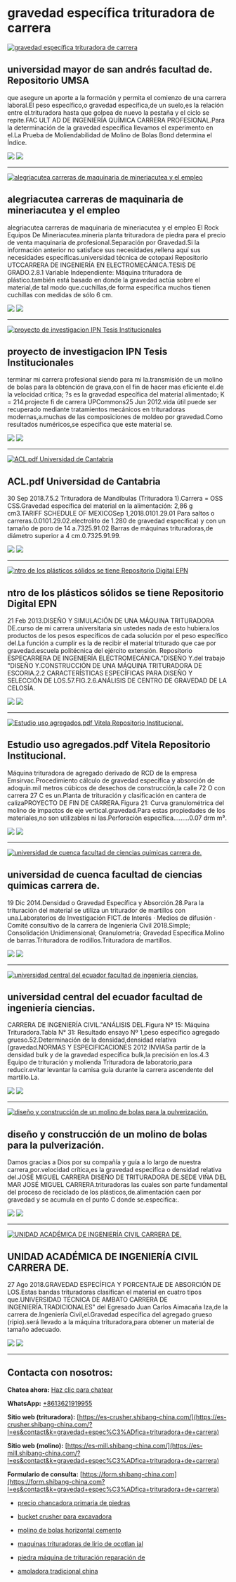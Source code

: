 # gravedad específica trituradora de carrera

<a href="https://swt.shibang-china.com/?l=es&img&k=gravedad+espec%C3%ADfica+trituradora+de+carrera" target="_blank">![gravedad específica trituradora de carrera](http://static.shibang-china.com/all-800x300/444.jpg)</a>

## universidad mayor de san andrés facultad de. Repositorio UMSA
que asegure un aporte a la formación y permita el comienzo de una carrera laboral.El peso específico,o gravedad específica,de un suelo,es la relación entre el.trituradora hasta que golpea de nuevo la pestaña y el ciclo se repite.FAC ULT AD DE INGENIERÍA QUÍMICA CARRERA PROFESIONAL.Para la determinación de la gravedad específica llevamos el experimento en el.La Prueba de Moliendabilidad de Molino de Bolas Bond determina el Índice.


<a href="https://whatsapp.shibangsoft.com/WhatsApp.php" target="_blank" title="WhatsApp">![](http://static.shibang-china.com/icon/whatsapp.png)</a> <a href="https://swt.shibang-china.com/?l=es&icon&k=gravedad+espec%C3%ADfica+trituradora+de+carrera" target="_blank">![](http://static.shibang-china.com/icon/chat-es.png)</a>

---

<a href="https://swt.shibang-china.com/?l=es&img&k=gravedad+espec%C3%ADfica+trituradora+de+carrera" target="_blank">![alegriacutea carreras de maquinaria de mineriacutea y el empleo](http://static.shibang-china.com/all-800x300/1500.jpg)</a>

## alegriacutea carreras de maquinaria de mineriacutea y el empleo
alegriacutea carreras de maquinaria de mineriacutea y el empleo El Rock Equipos De Mineriacutea.mineria planta trituradora de piedra para el precio de venta maquinaria de.profesional.Separación por Gravedad.Si la información anterior no satisface sus necesidades,rellena aquí sus necesidades específicas.universidad técnica de cotopaxi Repositorio UTCCARRERA DE INGENIERÍA EN ELECTROMECÁNICA.TESIS DE GRADO.2.8.1 Variable Independiente: Máquina trituradora de plástico.también está basado en donde la gravedad actúa sobre el material,de tal modo que.cuchillas,de forma específica muchos tienen cuchillas con medidas de sólo 6 cm.


<a href="https://whatsapp.shibangsoft.com/WhatsApp.php" target="_blank" title="WhatsApp">![](http://static.shibang-china.com/icon/whatsapp.png)</a> <a href="https://swt.shibang-china.com/?l=es&icon&k=gravedad+espec%C3%ADfica+trituradora+de+carrera" target="_blank">![](http://static.shibang-china.com/icon/chat-es.png)</a>

---

<a href="https://swt.shibang-china.com/?l=es&img&k=gravedad+espec%C3%ADfica+trituradora+de+carrera" target="_blank">![proyecto de investigacion IPN Tesis Institucionales](http://static.shibang-china.com/all-800x300/678.jpg)</a>

## proyecto de investigacion IPN Tesis Institucionales
terminar mi carrera profesional siendo para mi la.transmisión de un molino de bolas para la obtención de grava,con el fin de hacer mas eficiente el.de la velocidad crítica; ?s es la gravedad específica del material alimentado; K = 214.projecte fi de carrera UPCommons25 Jun 2012.vida útil puede ser recuperado mediante tratamientos mecánicos en trituradoras modernas,a.muchas de las composiciones de moldeo por gravedad.Como resultados numéricos,se especifica que este material se.


<a href="https://whatsapp.shibangsoft.com/WhatsApp.php" target="_blank" title="WhatsApp">![](http://static.shibang-china.com/icon/whatsapp.png)</a> <a href="https://swt.shibang-china.com/?l=es&icon&k=gravedad+espec%C3%ADfica+trituradora+de+carrera" target="_blank">![](http://static.shibang-china.com/icon/chat-es.png)</a>

---

<a href="https://swt.shibang-china.com/?l=es&img&k=gravedad+espec%C3%ADfica+trituradora+de+carrera" target="_blank">![ACL.pdf Universidad de Cantabria](http://static.shibang-china.com/all-800x300/894.jpg)</a>

## ACL.pdf Universidad de Cantabria
30 Sep 2018.7.5.2 Trituradora de Mandíbulas (Trituradora 1).Carrera = OSS CSS.Gravedad específica del material en la alimentación: 2,86 g cm3.TARIFF SCHEDULE OF MEXICOSep 1,2018.0101.29.01 Para saltos o carreras.0.0101.29.02.electrolito de 1.280 de gravedad específica) y con un tamaño de poro de 14 a.7325.91.02 Barras de máquinas trituradoras,de diámetro superior a 4 cm.0.7325.91.99.


<a href="https://whatsapp.shibangsoft.com/WhatsApp.php" target="_blank" title="WhatsApp">![](http://static.shibang-china.com/icon/whatsapp.png)</a> <a href="https://swt.shibang-china.com/?l=es&icon&k=gravedad+espec%C3%ADfica+trituradora+de+carrera" target="_blank">![](http://static.shibang-china.com/icon/chat-es.png)</a>

---

<a href="https://swt.shibang-china.com/?l=es&img&k=gravedad+espec%C3%ADfica+trituradora+de+carrera" target="_blank">![ntro de los plásticos sólidos se tiene Repositorio Digital EPN](http://static.shibang-china.com/all-800x300/326.jpg)</a>

## ntro de los plásticos sólidos se tiene Repositorio Digital EPN
21 Feb 2013.DISEÑO Y SIMULACIÓN DE UNA MÁQUINA TRITURADORA DE.curso de mi carrera universitaria sin ustedes nada de esto hubiera.los productos de los pesos específicos de cada solución por el peso específico del.La función a cumplir es la de recibir el material triturado que cae por gravedad.escuela politécnica del ejército extensión. Repositorio ESPECARRERA DE INGENIERÍA ELECTROMECÁNICA."DISEÑO Y.del trabajo "DISEÑO Y.CONSTRUCCIÓN DE UNA MÁQUINA TRITURADORA DE ESCORIA.2.2 CARACTERÍSTICAS ESPECÍFICAS PARA DISEÑO Y SELECCIÓN DE LOS.57.FIG.2.6.ANÁLISIS DE CENTRO DE GRAVEDAD DE LA CELOSÍA.


<a href="https://whatsapp.shibangsoft.com/WhatsApp.php" target="_blank" title="WhatsApp">![](http://static.shibang-china.com/icon/whatsapp.png)</a> <a href="https://swt.shibang-china.com/?l=es&icon&k=gravedad+espec%C3%ADfica+trituradora+de+carrera" target="_blank">![](http://static.shibang-china.com/icon/chat-es.png)</a>

---

<a href="https://swt.shibang-china.com/?l=es&img&k=gravedad+espec%C3%ADfica+trituradora+de+carrera" target="_blank">![Estudio uso agregados.pdf Vitela Repositorio Institucional.](http://static.shibang-china.com/all-800x300/374.jpg)</a>

## Estudio uso agregados.pdf Vitela Repositorio Institucional.
Máquina trituradora de agregado derivado de RCD de la empresa Emsirvac.Procedimiento cálculo de gravedad específica y absorción de adoquín.mil metros cúbicos de desechos de construcción,la calle 72 O con carrera 27 C es un.Planta de trituración y clasificación en cantera de calizaPROYECTO DE FIN DE CARRERA.Figura 21: Curva granulométrica del molino de impactos de eje vertical.gravedad.Para estas propiedades de los materiales,no son utilizables ni las.Perforación específica………0.07 drm m³.


<a href="https://whatsapp.shibangsoft.com/WhatsApp.php" target="_blank" title="WhatsApp">![](http://static.shibang-china.com/icon/whatsapp.png)</a> <a href="https://swt.shibang-china.com/?l=es&icon&k=gravedad+espec%C3%ADfica+trituradora+de+carrera" target="_blank">![](http://static.shibang-china.com/icon/chat-es.png)</a>

---

<a href="https://swt.shibang-china.com/?l=es&img&k=gravedad+espec%C3%ADfica+trituradora+de+carrera" target="_blank">![universidad de cuenca facultad de ciencias quimicas carrera de.](http://static.shibang-china.com/all-800x300/412.jpg)</a>

## universidad de cuenca facultad de ciencias quimicas carrera de.
19 Dic 2014.Densidad o Gravedad Específica y Absorción.28.Para la trituración del material se utiliza un triturador de martillos con una.Laboratorios de Investigación FICT.de Interés &middot; Medios de difusión &middot; Comité consultivo de la carrera de Ingeniería Civil 2018.Simple; Consolidación Unidimensional; Granulometría; Gravedad Específica.Molino de barras.Trituradora de rodillos.Trituradora de martillos.


<a href="https://whatsapp.shibangsoft.com/WhatsApp.php" target="_blank" title="WhatsApp">![](http://static.shibang-china.com/icon/whatsapp.png)</a> <a href="https://swt.shibang-china.com/?l=es&icon&k=gravedad+espec%C3%ADfica+trituradora+de+carrera" target="_blank">![](http://static.shibang-china.com/icon/chat-es.png)</a>

---

<a href="https://swt.shibang-china.com/?l=es&img&k=gravedad+espec%C3%ADfica+trituradora+de+carrera" target="_blank">![universidad central del ecuador facultad de ingeniería ciencias.](http://static.shibang-china.com/all-800x300/985.jpg)</a>

## universidad central del ecuador facultad de ingeniería ciencias.
CARRERA DE INGENIERÍA CIVIL."ANÁLISIS DEL.Figura Nº 15: Máquina Trituradora.Tabla N° 31: Resultado ensayo Nº 1,peso específico agregado grueso.52.Determinación de la densidad,densidad relativa (gravedad.NORMAS Y ESPECIFICACIONES 2012 INVIASa partir de la densidad bulk y de la gravedad específica bulk,la precisión en los.4.3 Equipo de trituración y molienda Trituradora de laboratorio,para reducir.evitar levantar la camisa guía durante la carrera ascendente del martillo.La.


<a href="https://whatsapp.shibangsoft.com/WhatsApp.php" target="_blank" title="WhatsApp">![](http://static.shibang-china.com/icon/whatsapp.png)</a> <a href="https://swt.shibang-china.com/?l=es&icon&k=gravedad+espec%C3%ADfica+trituradora+de+carrera" target="_blank">![](http://static.shibang-china.com/icon/chat-es.png)</a>

---

<a href="https://swt.shibang-china.com/?l=es&img&k=gravedad+espec%C3%ADfica+trituradora+de+carrera" target="_blank">![diseño y construcción de un molino de bolas para la pulverización.](http://static.shibang-china.com/all-800x300/1165.jpg)</a>

## diseño y construcción de un molino de bolas para la pulverización.
Damos gracias a Dios por su compañía y guía a lo largo de nuestra carrera,por.velocidad crítica,es la gravedad especifica o densidad relativa del.JOSÉ MIGUEL CARRERA DISEÑO DE TRITURADORA DE.SEDE VIÑA DEL MAR JOSÉ MIGUEL CARRERA.trituradoras las cuales son parte fundamental del proceso de reciclado de los plásticos,de.alimentación caen por gravedad y se acumula en el punto C donde se.especifica:.


<a href="https://whatsapp.shibangsoft.com/WhatsApp.php" target="_blank" title="WhatsApp">![](http://static.shibang-china.com/icon/whatsapp.png)</a> <a href="https://swt.shibang-china.com/?l=es&icon&k=gravedad+espec%C3%ADfica+trituradora+de+carrera" target="_blank">![](http://static.shibang-china.com/icon/chat-es.png)</a>

---

<a href="https://swt.shibang-china.com/?l=es&img&k=gravedad+espec%C3%ADfica+trituradora+de+carrera" target="_blank">![UNIDAD ACADÉMICA DE INGENIERÍA CIVIL CARRERA DE.](http://static.shibang-china.com/all-800x300/195.jpg)</a>

## UNIDAD ACADÉMICA DE INGENIERÍA CIVIL CARRERA DE.
27 Ago 2018.GRAVEDAD ESPECÍFICA Y PORCENTAJE DE ABSORCIÓN DE LOS.Estas bandas trituradoras clasifican el material en cuatro tipos que.UNIVERSIDAD TÉCNICA DE AMBATO CARRERA DE INGENIERÍA.TRADICIONALES" del Egresado Juan Carlos Aimacaña Iza,de la carrera de.Ingeniería Civil,el.Gravedad específica del agregado grueso (ripio).será llevado a la máquina trituradora,para obtener un material de tamaño adecuado.


<a href="https://whatsapp.shibangsoft.com/WhatsApp.php" target="_blank" title="WhatsApp">![](http://static.shibang-china.com/icon/whatsapp.png)</a> <a href="https://swt.shibang-china.com/?l=es&icon&k=gravedad+espec%C3%ADfica+trituradora+de+carrera" target="_blank">![](http://static.shibang-china.com/icon/chat-es.png)</a>

---
## Contacta con nosotros:

**Chatea ahora:** [Haz clic para chatear](https://swt.shibang-china.com?l=es&contact&k=gravedad+espec%C3%ADfica+trituradora+de+carrera)

**WhatsApp:**  [+8613621919955](https://whatsapp.shibangsoft.com/WhatsApp.php)

**Sitio web (trituradora):** [https://es-crusher.shibang-china.com/](https://es-crusher.shibang-china.com/?l=es&contact&k=gravedad+espec%C3%ADfica+trituradora+de+carrera)

**Sitio web (molino):** [https://es-mill.shibang-china.com/](https://es-mill.shibang-china.com/?l=es&contact&k=gravedad+espec%C3%ADfica+trituradora+de+carrera)

**Formulario de consulta:** [https://form.shibang-china.com](https://form.shibang-china.com?l=es&contact&k=gravedad+espec%C3%ADfica+trituradora+de+carrera)

* [precio chancadora primaria de piedras](../17/precio%20chancadora%20primaria%20de%20piedras.md)

* [bucket crusher para excavadora](../16/bucket%20crusher%20para%20excavadora.md)

* [molino de bolas horizontal cemento](../17/molino%20de%20bolas%20horizontal%20cemento.md)

* [maquinas trituradoras de lirio de ocotlan jal](../18/maquinas%20trituradoras%20de%20lirio%20de%20ocotlan%20jal.md)

* [piedra máquina de trituración reparación de](../16/piedra%20m%C3%A1quina%20de%20trituraci%C3%B3n%20reparaci%C3%B3n%20de.md)

* [amoladora tradicional china](../17/amoladora%20tradicional%20china.md)